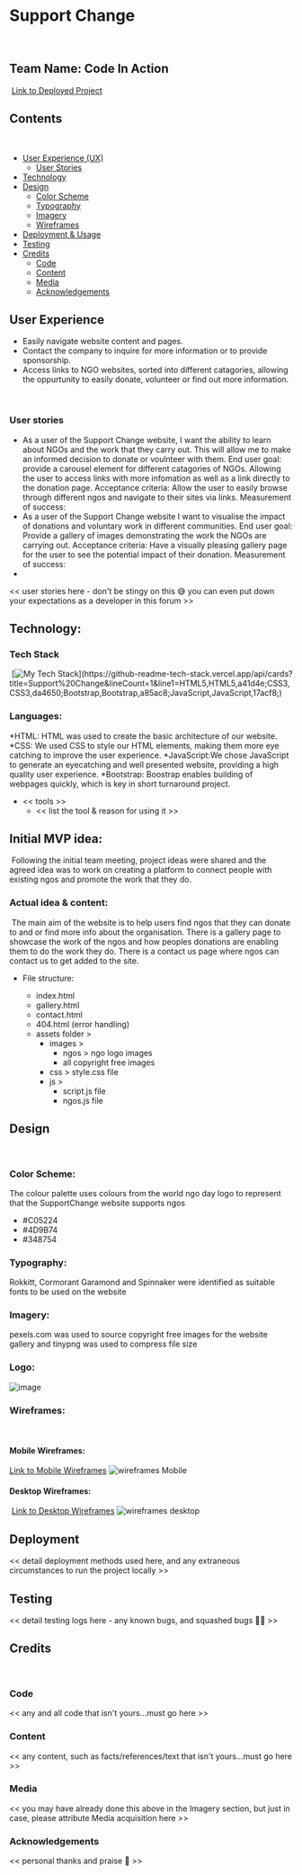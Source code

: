 # Support Change
​
## Team Name: Code In Action
​
[Link to Deployed Project](https://ktc96.github.io/hackathon-feb-23/index.html)
​
## Contents
​
* [User Experience (UX)](#user-experience)
  * [User Stories](#user-stories)
* [Technology](#technology)
* [Design](#design)
  * [Color Scheme](#color-scheme)
  * [Typography](#typography)
  * [Imagery](#imagery)
  * [Wireframes](#wireframes)
* [Deployment & Usage](#deployment)
* [Testing](#testing)
* [Credits](#credits)
  * [Code](#code)
  * [Content](#content)
  * [Media](#media)
  * [Acknowledgements](#acknowledgements)
​
## User Experience
* Easily navigate website content and pages.
* Contact the company to inquire for more information or to provide sponsorship.
* Access links to NGO websites, sorted into different catagories, allowing the oppurtunity to easily donate, volunteer or find out more information.

​
### User stories
* As a user of the Support Change website, I want the ability to learn about NGOs and the work that they carry out. This will allow me to make an informed decision to donate or voulnteer with them. End user goal: provide a carousel element for different catagories of NGOs. Allowing the user to access links with more infomation as well as a link directly to the donation page. Acceptance criteria: Allow the user to easily browse through different ngos and navigate to their sites via links. Measurement of success:
* As a user of the Support Change website I want to visualise the impact of donations and voluntary work in different communities. End user goal: Provide a gallery of images demonstrating the work the NGOs are carrying out. Acceptance criteria: Have a visually pleasing gallery page for the user to see the potential impact of their donation. Measurement of success:
* 


<< user stories here - don't be stingy on this 😅 you can even put down your expectations as a developer in this forum >>
​
## Technology:

### Tech Stack
​
[![My Tech Stack](https://github-readme-tech-stack.vercel.app/api/cards?title=Support%20Change&lineCount=1&line1=HTML5,HTML5,a41d4e;CSS3,CSS3,da4650;Bootstrap,Bootstrap,a85ac8;JavaScript,JavaScript,17acf8;)](https://github-readme-tech-stack.vercel.app/api/cards?title=Support%20Change&lineCount=1&line1=HTML5,HTML5,a41d4e;CSS3,CSS3,da4650;Bootstrap,Bootstrap,a85ac8;JavaScript,JavaScript,17acf8;)

### Languages:

*HTML: HTML was used to create the basic architecture of our website.
*CSS: We used CSS to style our HTML elements, making them more eye catching to improve the user experience.
*JavaScript:We chose JavaScript to generate an eyecatching and well presented website, providing a high quality user experience.
*Bootstrap: Boostrap enables building of webpages quickly, which is key in short turnaround project.
​
* << tools >>
  * << list the tool & reason for using it >>
​
## Initial MVP idea:
​
Following the initial team meeting, project ideas were shared and the agreed idea was to work on creating a platform to connect people with existing ngos and promote the work that they do. 
​
### Actual idea & content:
​
The main aim of the website is to help users find ngos that they can donate to and or find more info about the organisation.
There is a gallery page to showcase the work of the ngos and how peoples donations are enabling them to do the work they do.
There is a contact us page where ngos can contact us to get added to the site.
​
- File structure:
    
    - index.html
    - gallery.html
    - contact.html
    - 404.html (error handling)
    - assets folder >
        - images > 
            - ngos > ngo logo images
            - all copyright free images
        - css > style.css file
        - js > 
            - script.js file
            - ngos.js file
​
## Design
​
### Color Scheme:
The colour palette uses colours from the world ngo day logo to represent that the SupportChange website supports ngos

- #C05224
- #4D9B74
- #348754 
​
### Typography:
Rokkitt, Cormorant Garamond and Spinnaker were identified as suitable fonts to be used on the website
​
### Imagery:

pexels.com was used to source copyright free images for the website gallery and tinypng was used to compress file size
​
### Logo:

![image](https://user-images.githubusercontent.com/119696542/219957185-b65ea843-f9d2-49c5-b205-566eb2746e44.png)


### Wireframes:
​
#### Mobile Wireframes:
[Link to Mobile Wireframes](https://www.figma.com/file/raNj2O8G8HP65H6zlMibij/SupportChange?node-id=0%3A1&t=LFn11uRQHsI98C9S-0)
![wireframes Mobile](/assets/images/mobile.png)
​
#### Desktop Wireframes:
​
[Link to Desktop Wireframes](https://www.figma.com/file/raNj2O8G8HP65H6zlMibij/SupportChange?node-id=16%3A59&t=LFn11uRQHsI98C9S-0)
​![wireframes desktop](/assets/images/desktop.png)
​
​
## Deployment
<< detail deployment methods used here, and any extraneous circumstances to run the project locally >>
​
## Testing
<< detail testing logs here - any known bugs, and squashed bugs 🐛🐛 >>
​
## Credits
​
### Code
<< any and all code that isn't yours...must go here >>
​
### Content
<< any content, such as facts/references/text that isn't yours...must go here >>
​
### Media
<< you may have already done this above in the Imagery section, but just in case, please attribute Media acquisition here >>
​
### Acknowledgements
<< personal thanks and praise 🙌 >>

